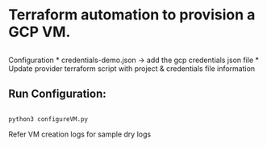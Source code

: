 <h1>Terraform automation to provision a GCP VM.</h1>
<h2></h2>Configuration</h2>
* credentials-demo.json -> add the gcp credentials json file 
* Update provider terraform script with project & credentials file information
<h2>Run Configuration:</h2>
<code>
python3 configureVM.py
</code>

Refer VM creation logs for sample dry logs